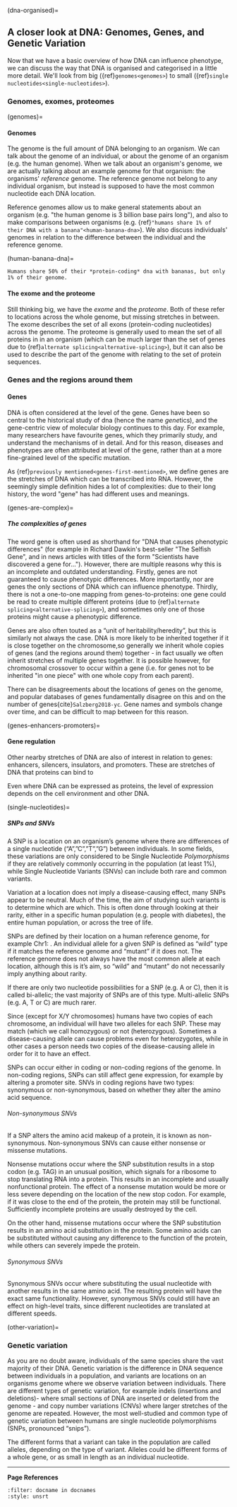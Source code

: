 (dna-organised)=
## A closer look at DNA: Genomes, Genes, and Genetic Variation
Now that we have a basic overview of how DNA can influence phenotype, we can discuss the way that DNA is organised and categorised in a little more detail. We'll look from big ({ref}`genomes<genomes>`) to small ({ref}`single nucleotides<single-nucleotides>`).

### Genomes, exomes, proteomes

(genomes)=
#### Genomes
The genome is the full amount of DNA belonging to an organism. We can talk about the genome of an individual, or about the genome of an organism (e.g. the human genome).
When we talk about an organism's genome, we are actually talking about an example genome for that organism: the organisms' *reference* genome. 
The reference genome not belong to any individual organism, but instead is supposed to have the most common nucleotide each DNA location. 

Reference genomes allow us to make general statements about an organism (e.g. "the human genome is 3 billion base pairs long"), and also to make comparisons between organisms (e.g. {ref}`"humans share 1% of their DNA with a banana"<human-banana-dna>`). 
We also discuss individuals' genomes in relation to the difference between the individual and the reference genome.

(human-banana-dna)= 
```{margin} Humans and bananas
Humans share 50% of their *protein-coding* dna with bananas, but only 1% of their genome.
``` 

#### The exome and the proteome
Still thinking big, we have the *exome* and the *proteome*. 
Both of these refer to locations across the whole genome, but missing stretches in between.
The exome describes the set of all exons (protein-coding nucleotides) across the genome. 
The proteome is generally used to mean the set of all proteins in in an organism (which can be much larger than the set of genes due to {ref}`alternate splicing<alternative-splicing>`), but it can also be used to describe the part of the genome with relating to the set of protein sequences.

### Genes and the regions around them

#### Genes
DNA is often considered at the level of the gene.
Genes have been so central to the historical study of dna (hence the name *gene*tics), and the gene-centric view of molecular biology continues to this day.
For example, many researchers have favourite genes, which they primarily study, and understand the mechanisms of in detail. 
And for this reason, diseases and phenotypes are often attributed at level of the gene, rather than at a more fine-grained level of the specific mutation.

As {ref}`previously mentioned<genes-first-mentioned>`, we define genes are the stretches of DNA which can be transcribed into RNA.
However, the seemingly simple definition hides a lot of complexities: due to their long history, the word "gene" has had different uses and meanings.

(genes-are-complex)=
##### The complexities of genes
[//]: # (TODO: Cite how much human DNA is genes in bp?)
[//]: # (TODO: Cite the selfish gene)
[//]: # (TODO: Explain/link to alternative splicing)
[//]: # (TODO: Mention overlapping genes)

The word gene is often used as shorthand for "DNA that causes phenotypic differences" (for example in Richard Dawkin's best-seller "The Selfish Gene", and in news articles with titles of the form "Scientists have discovered a gene for...").
However, there are multiple reasons why this is an incomplete and outdated understanding.
Firstly, genes are not guaranteed to cause phenotypic differences.
More importantly, nor are genes the only sections of DNA which can influence phenotype. 
Thirdly, there is not a one-to-one mapping from genes-to-proteins: one gene could be read to create multiple different proteins (due to {ref}`alternate splicing<alternative-splicing>`), and sometimes only one of those proteins might cause a phenotypic difference.

[//]: # (TODO: Cite not always genes whole inherited)
[//]: # (TODO: Rephrase chromosomal crossover so that I don't say that?)
Genes are also often touted as a “unit of heritability/heredity”, but this is similarly not always the case. 
DNA is more likely to be inherited together if it is close together on the chromosome,so generally we inherit whole copies of genes (and the regions around them) together - in fact usually we often inherit stretches of multiple genes together.
It is possible however, for chromosomal crossover to occur within a gene (i.e. for genes not to be inherited "in one piece" with one whole copy from each parent).

[//]: # (TODO: Move this paragraph to compbio-background)
There can be disagreements about the locations of genes on the genome, and popular databases of genes fundamentally disagree on this and on the number of genes{cite}`Salzberg2018-yc`. 
Gene names and symbols change over time, and can be difficult to map between for this reason. 

(genes-enhancers-promoters)=
#### Gene regulation
[//]: # (TODO: Draw Genes, alternate transcripts, enhancers, promoters)
[//]: # (TODO: Write)
[//]: # (TODO: Explain in Ch3 that regulatory features are not as well defined yet, i.e. with IDs, etc.)

Other nearby stretches of DNA are also of interest in relation to genes: enhancers, silencers, insulators, and promoters. These are stretches of DNA that proteins can bind to 

Even where DNA can be expressed as proteins, the level of expression depends on the cell environment and other DNA.

(single-nucleotides)=
##### SNPs and SNVs
[//]: # (TODO: Put in how much of genome is covered by SNPs?)
[//]: # (TODO: Image for SNPs)

A SNP is a location on an organism’s genome where there are differences of a single nucleotide (“A”,”C”,”T”,”G”) between individuals. In some fields, these variations are only considered to be Single Nucleotide *Polymorphisms* if they are relatively commonly occurring in the population (at least 1%), while Single Nucleotide Variants (SNVs) can include both rare and common variants. 

Variation at a location does not imply a disease-causing effect, many SNPs appear to be neutral. Much of the time, the aim of studying such variants is to determine which are which. This is often done through looking at their rarity, either in a specific human population (e.g. people with diabetes), the entire human population, or across the tree of life. 

[//]: # (TODO: Chr1: ??)
SNPs are defined by their location on a human reference genome, for example Chr1: . An individual allele for a given SNP is defined as “wild” type if it matches the reference genome and “mutant” if it does not. The reference genome does not always have the most common allele at each location, although this is it’s aim, so “wild” and “mutant” do not necessarily imply anything about rarity. 

If there are only two nucleotide possibilities for a SNP (e.g. A or C), then it is called bi-allelic; the vast majority of SNPs are of this type. Multi-allelic SNPs (e.g. A, T or C) are much rarer. 

Since (except for X/Y chromosomes) humans have two copies of each chromosome, an individual will have two alleles for each SNP. These may match (which we call homozygous) or not (heterozygous). Sometimes a disease-causing allele can cause problems even for heterozygotes, while in other cases a person needs two copies of the disease-causing allele in order for it to have an effect.

SNPs can occur either in coding or non-coding regions of the genome. 
In non-coding regions, SNPs can still affect gene expression, for example by altering a promoter site. 
SNVs in coding regions have two types: synonymous or non-synonymous, based on whether they alter the amino acid sequence.

###### Non-synonymous SNVs
If a SNP alters the amino acid makeup of a protein, it is known as non-synonymous. 
Non-synonymous SNVs can cause either nonsense or missense mutations. 

Nonsense mutations occur where the SNP substitution results in a stop codon (e.g. TAG) in an unusual position, which signals for a ribosome to stop translating RNA into a protein. 
This results in an incomplete and usually nonfunctional protein. 
The effect of a nonsense mutation would be more or less severe depending on the location of the new stop codon. 
For example, if it was close to the end of the protein, the protein may still be functional. 
Sufficiently incomplete proteins are usually destroyed by the cell. 

[//]: # (TODO: Is this true? About location of stop codon. If so, I want the link!)

On the other hand, missense mutations occur where the SNP substitution results in an amino acid substitution in the protein. 
Some amino acids can be substituted without causing any difference to the function of the protein, while others can severely impede the protein.

###### Synonymous SNVs
Synonymous SNVs occur where substituting the usual nucleotide with another results in the same amino acid. 
The resulting protein will have the exact same functionality. 
However, synonymous SNVs could still have an effect on high-level traits, since different nucleotides are translated at different speeds. 

[//]: # (TODO: Add a section about linkage disequalibrium/a mention of it ONLY if I have included it in Snowflake/Filter: From original:  Two alleles at given locations on the genome are in linkage disequilibrium when the association between them is more than would be expected at random. Linkage disequilibrium may occur between alleles even when there is no genetic linkage present, for example as a result of the presence of both alleles being selected for in a population.)

(other-variation)=
### Genetic variation
[//]: # (TODO: Move/rewrite.)

As you are no doubt aware, individuals of the same species share the vast majority of their DNA. 
Genetic variation is the difference in DNA sequence between individuals in a population, and variants are locations on an organisms genome where we observe variation between individuals. 
There are different types of genetic variation, for example indels (insertions and deletions)- where small sections of DNA are inserted or deleted from the genome - and copy number variations (CNVs) where larger stretches of the genome are repeated. 
However, the most well-studied and common type of genetic variation between humans are single nucleotide polymorphisms (SNPs, pronounced “snips”).

The different forms that a variant can take in the population are called alleles, depending on the type of variant. 
Alleles could be different forms of a whole gene, or as small in length as an individual nucleotide.


---
**Page References**

```{bibliography} /_bibliography/references.bib
:filter: docname in docnames
:style: unsrt
```